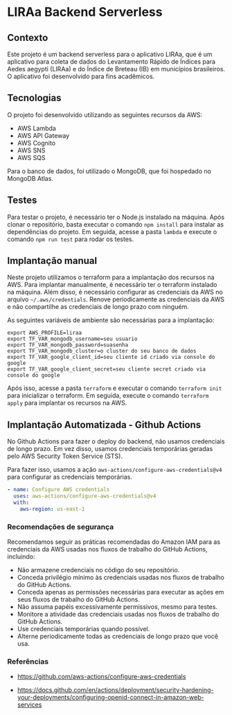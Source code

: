 # LIRAa Backend Serverless

## Contexto

Este projeto é um backend serverless para o aplicativo LIRAa, que é um aplicativo para coleta de dados do Levantamento Rápido de Índices para Aedes aegypti (LIRAa) e do Índice de Breteau (IB) em municípios brasileiros. O aplicativo foi desenvolvido para fins acadêmicos.

## Tecnologias

O projeto foi desenvolvido utilizando as seguintes recursos da AWS:

- AWS Lambda
- AWS API Gateway
- AWS Cognito
- AWS SNS
- AWS SQS

Para o banco de dados, foi utilizado o MongoDB, que foi hospedado no MongoDB Atlas.

## Testes

Para testar o projeto, é necessário ter o Node.js instalado na máquina. Após clonar o repositório, basta executar o comando `npm install` para instalar as dependências do projeto. Em seguida, acesse a pasta `lambda` e execute o comando `npm run test` para rodar os testes.

## Implantação manual

Neste projeto utilizamos o terraform para a implantação dos recursos na AWS. Para implantar manualmente, é necessário ter o terraform instalado na máquina. Além disso, é necessário configurar
as credenciais da AWS no arquivo `~/.aws/credentials`. Renove periodicamente as credenciais da AWS e não compartilhe as credenciais de longo prazo com ninguém.

As seguintes variáveis de ambiente são necessárias para a implantação:

```
export AWS_PROFILE=liraa
export TF_VAR_mongodb_username=seu usuario
export TF_VAR_mongodb_password=suasenha
export TF_VAR_mongodb_cluster=o cluster do seu banco de dados
export TF_VAR_google_client_id=seu cliente id criado via console do google
export TF_VAR_google_client_secret=seu cliente secret criado via console do google
```

 Após isso, acesse a pasta `terraform` e executar o comando `terraform init` para inicializar o terraform. Em seguida, execute o comando `terraform apply` para implantar os recursos na AWS.


## Implantação Automatizada - Github Actions

No Github Actions para fazer o deploy do backend, não usamos credenciais de longo prazo. Em vez disso, usamos credenciais temporárias geradas pelo AWS Security Token Service (STS).

Para fazer isso, usamos a ação `aws-actions/configure-aws-credentials@v4` para configurar as credenciais temporárias.

```yaml
- name: Configure AWS credentials
  uses: aws-actions/configure-aws-credentials@v4
  with:
    aws-region: us-east-1
```

### Recomendações de segurança 

Recomendamos seguir as práticas recomendadas do Amazon IAM para as credenciais da AWS usadas nos fluxos de trabalho do GitHub Actions, incluindo: 
- Não armazene credenciais no código do seu repositório. 
- Conceda privilégio mínimo às credenciais usadas nos fluxos de trabalho do GitHub Actions.
- Conceda apenas as permissões necessárias para executar as ações em seus fluxos de trabalho do GitHub Actions. 
- Não assuma papéis excessivamente permissivos, mesmo para testes. 
- Monitore a atividade das credenciais usadas nos fluxos de trabalho do GitHub Actions. 
- Use credenciais temporárias quando possível. 
- Alterne periodicamente todas as credenciais de longo prazo que você usa.

### Referências

- https://github.com/aws-actions/configure-aws-credentials

- https://docs.github.com/en/actions/deployment/security-hardening-your-deployments/configuring-openid-connect-in-amazon-web-services
